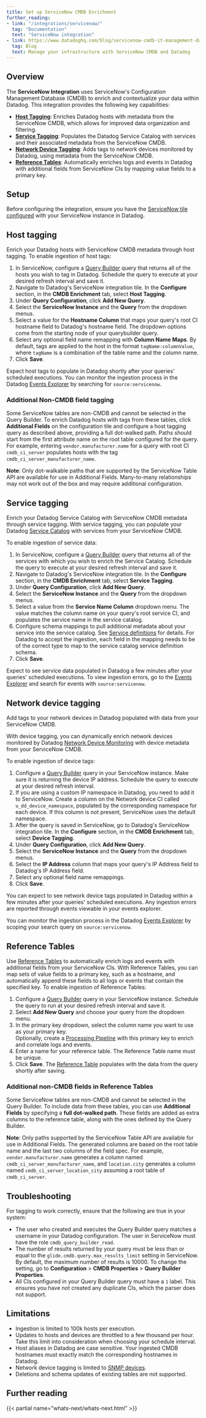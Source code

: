 ```yaml
---
title: Set up ServiceNow CMDB Enrichment
further_reading:
- link: "/integrations/servicenow/"
  tag: "Documentation"
  text: "ServiceNow integration"
- link: https://www.datadoghq.com/blog/servicenow-cmdb-it-management-datadog
  tag: Blog
  text: Manage your infrastructure with ServiceNow CMDB and Datadog
---
```


## Overview

The **ServiceNow Integration** uses ServiceNow's Configuration Management Database (CMDB) to enrich and contextualize your data within Datadog. This integration provides the following key capabilities:

- [**Host Tagging**](#host-tagging): Enriches Datadog hosts with metadata from the ServiceNow CMDB, which allows for improved data organization and filtering.
- [**Service Tagging**](#service-tagging): Populates the Datadog Service Catalog with services and their associated metadata from the ServiceNow CMDB.
- [**Network Device Tagging**](#network-device-tagging): Adds tags to network devices monitored by Datadog, using metadata from the ServiceNow CMDB.
- [**Reference Tables**](#reference-tables): Automatically enriches logs and events in Datadog with additional fields from ServiceNow CIs by mapping value fields to a primary key.

## Setup

Before configuring the integration, ensure you have the [ServiceNow tile configured][10] with your ServiceNow instance in Datadog.

## Host tagging

Enrich your Datadog hosts with ServiceNow CMDB metadata through host tagging.
To enable ingestion of host tags:

1. In ServiceNow, configure a [Query Builder][1] query that returns all of the hosts you wish to tag in Datadog. Schedule the query to execute at your desired refresh interval and save it.
1. Navigate to Datadog's ServiceNow integration tile. In the **Configure** section, in the **CMDB Enrichment** tab, select **Host Tagging**.
1. Under **Query Configuration**, click **Add New Query**.
1. Select the **ServiceNow Instance** and the **Query** from the dropdown menus.
1. Select a value for the **Hostname Column** that maps your query's root CI hostname field to Datadog's hostname field. The dropdown options come from the starting node of your querybuilder query.
1. Select any optional field name remapping with **Column Name Maps**. By default, tags are applied to the host in the format `tagName:columnValue`, where `tagName` is a combination of the table name and the column name.
1. Click **Save**.

Expect host tags to populate in Datadog shortly after your queries' scheduled executions. You can monitor the ingestion process in the Datadog [Events Explorer][2] by searching for `source:servicenow`.

### Additional Non-CMDB field tagging

Some ServiceNow tables are non-CMDB and cannot be selected in the Query Builder. To enrich Datadog hosts with tags from these tables, click **Additional Fields** on the configuration tile and configure a host tagging query as described above, providing a full dot-walked path. Paths should start from the first attribute name on the root table configured for the query. For example, entering `vendor.manufacturer.name` for a query with root CI `cmdb_ci_server` populates hosts with the tag `cmdb_ci_server_manufacturer_name`.

**Note**: Only dot-walkable paths that are supported by the ServiceNow Table API are available for use in Additional Fields. Many-to-many relationships may not work out of the box and may require additional configuration.

## Service tagging

Enrich your Datadog Service Catalog with ServiceNow CMDB metadata through service tagging.
With service tagging, you can populate your Datadog [Service Catalog][3] with services from your ServiceNow CMDB.

To enable ingestion of service data:

1. In ServiceNow, configure a [Query Builder][1] query that returns all of the services with which you wish to enrich the Service Catalog. Schedule the query to execute at your desired refresh interval and save it.
1. Navigate to Datadog's ServiceNow integration tile. In the **Configure** section, in the **CMDB Enrichment** tab, select **Service Tagging**.
1. Under **Query Configuration**, click **Add New Query**.
1. Select the **ServiceNow Instance** and the **Query** from the dropdown menus.
1. Select a value from the **Service Name Column** dropdown menu. The value matches the column name on your query's root service CI, and populates the service name in the service catalog.
1. Configure schema mappings to pull additional metadata about your service into the service catalog. See [Service definitions][4] for details. For Datadog to accept the ingestion, each field in the mapping needs to be of the correct type to map to the service catalog service definition schema.
1. Click **Save**.

Expect to see service data populated in Datadog a few minutes after your queries' scheduled executions. To view ingestion errors, go to the [Events Explorer][2] and search for events with `source:servicenow`.

## Network device tagging

Add tags to your network devices in Datadog populated with data from your ServiceNow CMDB.

With device tagging, you can dynamically enrich network devices monitored by Datadog [Network Device Monitoring][5] with device metadata from your ServiceNow CMDB.

To enable ingestion of device tags:

1. Configure a [Query Builder][1] query in your ServiceNow instance. Make sure it is returning the device IP address. Schedule the query to execute at your desired refresh interval.
1. If you are using a custom IP namespace in Datadog, you need to add it to ServiceNow. Create a column on the Network device CI called `u_dd_device_namespace`, populated by the corresponding namespace for each device. If this column is not present, ServiceNow uses the default namespace.
1. After the query is saved in ServiceNow, go to Datadog's ServiceNow integration tile. In the **Configure**  section, in the **CMDB Enrichment** tab, select **Device Tagging**.
1. Under **Query Configuration**, click **Add New Query**.
1. Select the **ServiceNow Instance** and the **Query** from the dropdown menus.
1. Select the **IP Address** column that maps your query's IP Address field to Datadog's IP Address field.
1. Select any optional field name remappings.
1. Click **Save**.

You can expect to see network device tags populated in Datadog within a few minutes after your queries' scheduled executions. Any ingestion errors are reported through events viewable in your events explorer.

You can monitor the ingestion process in the Datadog [Events Explorer][2] by scoping your search query on `source:servicenow`.

## Reference Tables

Use [Reference Tables][7] to automatically enrich logs and events with additional fields from your ServiceNow CIs. With Reference Tables, you can map sets of value fields to a primary key, such as a hostname, and automatically append these fields to all logs or events that contain the specified key.
To enable ingestion of Reference Tables:

1. Configure a [Query Builder][8] query in your ServiceNow instance. Schedule the query to run at your desired refresh interval and save it.
1. Select **Add New Query** and choose your query from the dropdown menu.
1. In the primary key dropdown, select the column name you want to use as your primary key.<br />Optionally, create a [Processing Pipeline][9] with this primary key to enrich and correlate logs and events.
1. Enter a name for your reference table. The Reference Table name must be unique.
1. Click **Save**. The [Reference Table][7] populates with the data from the query shortly after saving.

### Additional non-CMDB fields in Reference Tables

Some ServiceNow tables are non-CMDB and cannot be selected in the Query Builder. To include data from these tables, you can use **Additional Fields** by specifying a **full dot-walked path**. These fields are added as extra columns to the reference table, along with the ones defined by the Query Builder.

**Note**: Only paths supported by the ServiceNow Table API are available for use in Additional Fields. The generated columns are based on the root table name and the last two columns of the field spec. For example, `vendor.manufacturer.name` generates a column named `cmdb_ci_server_manufacturer_name`, and `location.city` generates a column named `cmdb_ci_server_location_city` assuming a root table of `cmdb_ci_server`.

## Troubleshooting

For tagging to work correctly, ensure that the following are true in your system:

- The user who created and executes the Query Builder query matches a username in your Datadog configuration. The user in ServiceNow must have the role `cmdb_query_builder_read`.
- The number of results returned by your query must be less than or equal to the `glide.cmdb.query.max_results_limit` setting in ServiceNow. By default, the maximum number of results is 10000. To change the setting, go to **Configuration** > **CMDB Properties** > **Query Builder Properties**.
- All CIs configured in your Query Builder query must have a `1` label. This ensures you have not created any duplicate CIs, which the parser does not support.

## Limitations

- Ingestion is limited to 100k hosts per execution.
- Updates to hosts and devices are throttled to a few thousand per hour. Take this limit into consideration when choosing your schedule interval.
- Host aliases in Datadog are case sensitive. Your ingested CMDB hostnames must exactly match the corresponding hostnames in Datadog.
- Network device tagging is limited to [SNMP devices][6].
- Deletions and schema updates of existing tables are not supported.

## Further reading

{{< partial name="whats-next/whats-next.html" >}}

[1]: https://docs.servicenow.com/bundle/xanadu-servicenow-platform/page/product/configuration-management/concept/cmdb-query-builder-landing-page.html
[2]: https://app.datadoghq.com/event/explorer
[3]: https://docs.datadoghq.com/tracing/service_catalog/
[4]: https://docs.datadoghq.com/tracing/service_catalog/adding_metadata/
[5]: https://docs.datadoghq.com/network_monitoring/devices/
[6]: https://docs.datadoghq.com/network_monitoring/devices/snmp_metrics/
[7]: https://app.datadoghq.com/reference-tables
[8]: https://docs.servicenow.com/bundle/rome-servicenow-platform/page/product/configuration-management/task/use-cmdb-query-builder.html
[9]: https://app.datadoghq.com/event/pipelines
[10]: /integrations/servicenow/#configure-the-servicenow-tile-in-datadog